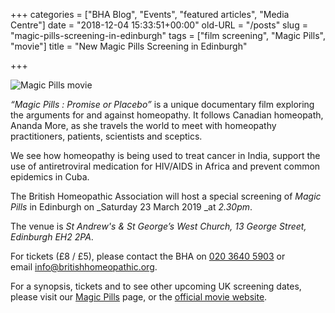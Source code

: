 +++
categories = ["BHA Blog", "Events", "featured articles", "Media Centre"]
date = "2018-12-04 15:33:51+00:00"
old-URL = "/posts"
slug = "magic-pills-screening-in-edinburgh"
tags = ["film screening", "Magic Pills", "movie"]
title = "New Magic Pills Screening in Edinburgh"

+++

![Magic Pills movie](https://res.cloudinary.com/homeopathyuk/v1557403245/bha/MagicPills_27x39-web.jpg)

_“Magic Pills : Promise or Placebo”_ is a unique documentary film exploring the arguments for and against homeopathy. It follows Canadian homeopath, Ananda More, as she travels the world to meet with homeopathy practitioners, patients, scientists and sceptics.

We see how homeopathy is being used to treat cancer in India, support the use of antiretroviral medication for HIV/AIDS in Africa and prevent common epidemics in Cuba.

The British Homeopathic Association will host a special screening of _Magic Pills_ in Edinburgh on _Saturday 23 March 2019 _at _2.30pm_.

The venue is _St Andrew's & St George’s West Church, 13 George Street, Edinburgh EH2 2PA_.

For tickets (£8 / £5), please contact the BHA on [020 3640 5903](tel:020%203640%205903) or email [info@britishhomeopathic.org](mailto:info@britishhomeopathic.org).

For a synopsis, tickets and to see other upcoming UK screening dates, please visit our [Magic Pills](http://localhost/magic-pills-movie/) page, or the [official movie website](https://magicpillsmovie.com/).

